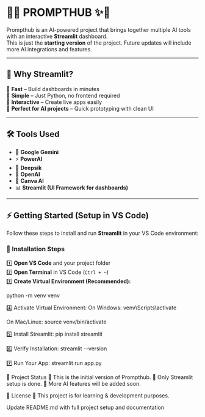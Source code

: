 # 🚀✨ PROMPTHUB ✨🚀

Prompthub is an AI-powered project that brings together multiple AI tools with an interactive **Streamlit** dashboard.  
This is just the **starting version** of the project. Future updates will include more AI integrations and features.

---

## 📌 Why Streamlit?
🔹 **Fast** – Build dashboards in minutes  
🔹 **Simple** – Just Python, no frontend required  
🔹 **Interactive** – Create live apps easily  
🔹 **Perfect for AI projects** – Quick prototyping with clean UI  

---

## 🛠️ Tools Used
- 🤖 **Google Gemini**  
- ⚡ **PowerAI**  
- 🌊 **Deepsik**  
- 🔑 **OpenAI**  
- 🎨 **Canva AI**  
- 📊 **Streamlit (UI Framework for dashboards)**  

---

## ⚡ Getting Started (Setup in VS Code)

Follow these steps to install and run **Streamlit** in your VS Code environment:  

### 🔧 Installation Steps
1️⃣ **Open VS Code** and your project folder  
2️⃣ **Open Terminal** in VS Code (`Ctrl + ~`)  
3️⃣ **Create Virtual Environment (Recommended):**

python -m venv venv

4️⃣ Activate Virtual Environment:
On Windows:
venv\Scripts\activate

On Mac/Linux:
source venv/bin/activate

5️⃣ Install Streamlit:
pip install streamlit

6️⃣ Verify Installation:
streamlit --version

7️⃣ Run Your App:
streamlit run app.py

📂 Project Status
🔹 This is the initial version of Prompthub.
🔹 Only Streamlit setup is done.
🔹 More AI features will be added soon.

📜 License
📝 This project is for learning & development purposes.

Update README.md with full project setup and documentation
